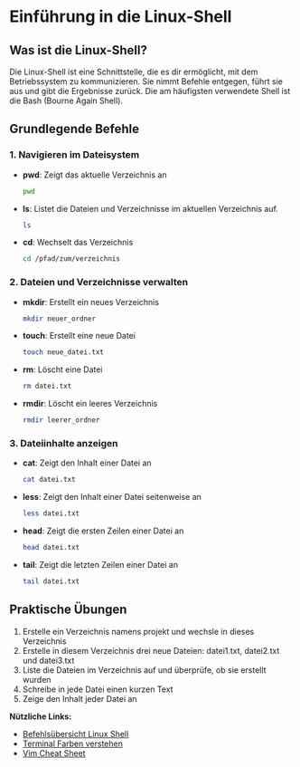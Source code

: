 # Einführung in die Linux-Shell
## Was ist die Linux-Shell?
Die Linux-Shell ist eine Schnittstelle, die es dir ermöglicht, mit dem Betriebssystem zu kommunizieren. Sie nimmt Befehle entgegen, führt sie aus und gibt die Ergebnisse zurück. Die am häufigsten verwendete Shell ist die Bash (Bourne Again Shell).


## Grundlegende Befehle

### 1. Navigieren im Dateisystem

- **pwd**: Zeigt das aktuelle Verzeichnis an
    
    ```bash
    pwd
    ```
    
    
    
- **ls**: Listet die Dateien und Verzeichnisse im aktuellen Verzeichnis auf.
    
    ```bash
    ls
    ```
    
    
    
- **cd**: Wechselt das Verzeichnis
    
    ```bash
    cd /pfad/zum/verzeichnis
    ```
    
    
    

### 2. Dateien und Verzeichnisse verwalten

- **mkdir**: Erstellt ein neues Verzeichnis
    
    ```bash
    mkdir neuer_ordner
    ```
    
    
    
- **touch**: Erstellt eine neue Datei
    
    ```bash
    touch neue_datei.txt
    ```
    
    
    
- **rm**: Löscht eine Datei
    
    ```bash
    rm datei.txt
    ```
    
    
    
- **rmdir**: Löscht ein leeres Verzeichnis
    
    ```bash
    rmdir leerer_ordner
    ```
    
    
    

### 3. Dateiinhalte anzeigen

- **cat**: Zeigt den Inhalt einer Datei an
    
    ```bash
    cat datei.txt
    ```
    
    
    
- **less**: Zeigt den Inhalt einer Datei seitenweise an
    
    ```bash
    less datei.txt
    ```
    
    
    
- **head**: Zeigt die ersten Zeilen einer Datei an
    
    ```bash
    head datei.txt
    ```
    
    
    
- **tail**: Zeigt die letzten Zeilen einer Datei an
    
    ```bash
    tail datei.txt
    ```
    
    
## Praktische Übungen

1. Erstelle ein Verzeichnis namens projekt und wechsle in dieses Verzeichnis
2. Erstelle in diesem Verzeichnis drei neue Dateien: datei1.txt, datei2.txt und datei3.txt
3. Liste die Dateien im Verzeichnis auf und überprüfe, ob sie erstellt wurden
4. Schreibe in jede Datei einen kurzen Text
5. Zeige den Inhalt jeder Datei an



**Nützliche Links:**
- [Befehlsübersicht Linux Shell](https://wiki.ubuntuusers.de/Shell/Befehls%C3%BCbersicht/)
- [Terminal Farben verstehen](https://www.crstin.com/de/terminal-colors/)
- [Vim Cheat Sheet](https://vim.rtorr.com/lang/de_de)
